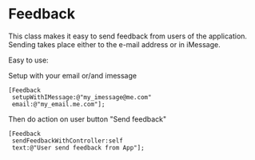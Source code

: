 # Feedback
This class makes it easy to send feedback from users of the application. Sending takes place either to the e-mail address or in iMessage.

Easy to use:

Setup with your email or/and imessage
```
[Feedback
 setupWithIMessage:@"my_imessage@me.com"
 email:@"my_email.me.com"];
```

Then do action on user button "Send feedback"
```
[Feedback
 sendFeedbackWithController:self
 text:@"User send feedback from App"];
```
